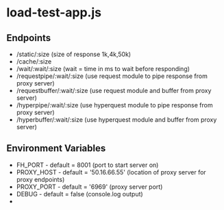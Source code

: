 load-test-app.js
================

## Endpoints

* /static/:size (size of response 1k,4k,50k)
* /cache/:size
* /wait/:wait/:size (wait = time in ms to wait before responding)
* /requestpipe/:wait/:size (use request module to pipe response from proxy server)
* /requestbuffer/:wait/:size (use request module and buffer from proxy server)
* /hyperpipe/:wait/:size (use hyperquest module to pipe response from proxy server)
* /hyperbuffer/:wait/:size (use hyperquest module and buffer from proxy server)

## Environment Variables

* FH_PORT - default = 8001 (port to start server on)
* PROXY_HOST - default = '50.16.66.55' (location of proxy server for proxy endpoints)
* PROXY_PORT - default = '6969' (proxy server port)
* DEBUG - default = false (console.log output)
* 
